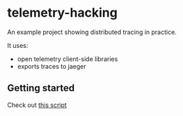 # telemetry-hacking

An example project showing distributed tracing in practice.

It uses:

 - open telemetry client-side libraries
 - exports traces to jaeger

## Getting started

Check out [this script](./kind/deploy.sh)
